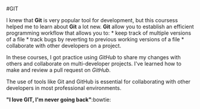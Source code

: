 #GIT

I knew that **Git** is very popular tool for development, but this coursess helped me to learn about **Git** a lot new. **Git** allow you to establish an efficient programming workflow that allows you to: 
	* keep track of multiple versions of a file
	* track bugs by reverting to previous working versions of a file
	* collaborate with other developers on a project.

In these courses, I got practice using *GitHub* to share my changes with others and collaborate on multi-developer projects. I've learned how to make and review a pull request on *GitHub*.

The use of tools like Git and GitHub is essential for collaborating with other developers in most professional environments.

**"I love GIT, I'm never going back"**:bowtie: